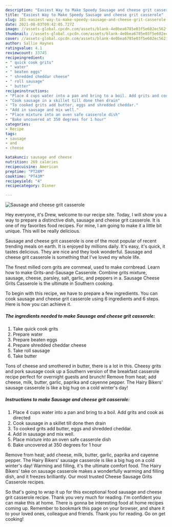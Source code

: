 ```yaml
---
description: "Easiest Way to Make Speedy Sausage and cheese grit casserole"
title: "Easiest Way to Make Speedy Sausage and cheese grit casserole"
slug: 101-easiest-way-to-make-speedy-sausage-and-cheese-grit-casserole
date: 2021-08-03T09:42:05.727Z
image: //assets-global.cpcdn.com/assets/blank-4e0bea6785e03f5e602ec562f230caae08da540cada707380b4fe1bbebba43da.png
thumbnail: //assets-global.cpcdn.com/assets/blank-4e0bea6785e03f5e602ec562f230caae08da540cada707380b4fe1bbebba43da.png
cover: //assets-global.cpcdn.com/assets/blank-4e0bea6785e03f5e602ec562f230caae08da540cada707380b4fe1bbebba43da.png
author: Sallie Haynes
ratingvalue: 4.1
reviewcount: 33745
recipeingredient:
- " quick cook grits"
- " water"
- " beaten eggs"
- " shredded cheddar cheese"
- " roll sausage"
- " butter"
recipeinstructions:
- "Place 4 cups water into a pan and bring to a boil. Add grits and cook as directed"
- "Cook sausage in a skillet till done then drain"
- "To cooked grits add butter, eggs and shredded cheddar."
- "Add in sausage and mix well."
- "Place mixture into an oven safe casserole dish"
- "Bake uncovered at 350 degrees for 1 hour"
categories:
- Recipe
tags:
- sausage
- and
- cheese

katakunci: sausage and cheese 
nutrition: 269 calories
recipecuisine: American
preptime: "PT28M"
cooktime: "PT43M"
recipeyield: "4"
recipecategory: Dinner

---
```



![Sausage and cheese grit casserole](//assets-global.cpcdn.com/assets/blank-4e0bea6785e03f5e602ec562f230caae08da540cada707380b4fe1bbebba43da.png)

Hey everyone, it's Drew, welcome to our recipe site. Today, I will show you a way to prepare a distinctive dish, sausage and cheese grit casserole. It is one of my favorites food recipes. For mine, I am going to make it a little bit unique. This will be really delicious.

Sausage and cheese grit casserole is one of the most popular of recent trending meals on earth. It is enjoyed by millions daily. It's easy, it's quick, it tastes delicious. They are nice and they look wonderful. Sausage and cheese grit casserole is something that I've loved my whole life.

The finest milled corn grits are cornmeal, used to make cornbread. Learn how to make Grits-and-Sausage Casserole. Combine grits mixture, sausage, cheese, parsley, salt, garlic, and peppers in a. Sausage Cheese Grits Casserole is the ultimate in Southern cooking.


To begin with this recipe, we have to prepare a few ingredients. You can cook sausage and cheese grit casserole using 6 ingredients and 6 steps. Here is how you can achieve it.

<!--inarticleads1-->

##### The ingredients needed to make Sausage and cheese grit casserole:

1. Take  quick cook grits
1. Prepare  water
1. Prepare  beaten eggs
1. Prepare  shredded cheddar cheese
1. Take  roll sausage
1. Take  butter


Tons of cheese and smothered in butter, there is a lot in this. Cheesy grits and pork sausage cook up a Southern version of the breakfast casserole recipe perfect for overnight guests and brunch! Remove from heat; add cheese, milk, butter, garlic, paprika and cayenne pepper. The Hairy Bikers&#39; sausage casserole is like a big hug on a cold winter&#39;s day! 

<!--inarticleads2-->

##### Instructions to make Sausage and cheese grit casserole:

1. Place 4 cups water into a pan and bring to a boil. Add grits and cook as directed
1. Cook sausage in a skillet till done then drain
1. To cooked grits add butter, eggs and shredded cheddar.
1. Add in sausage and mix well.
1. Place mixture into an oven safe casserole dish
1. Bake uncovered at 350 degrees for 1 hour


Remove from heat; add cheese, milk, butter, garlic, paprika and cayenne pepper. The Hairy Bikers&#39; sausage casserole is like a big hug on a cold winter&#39;s day! Warming and filling, it&#39;s the ultimate comfort food. The Hairy Bikers&#39; take on sausage casserole makes a wonderfully warming and filling dish, and it freezes brilliantly. Our most trusted Cheese Sausage Grits Casserole recipes. 

So that's going to wrap it up for this exceptional food sausage and cheese grit casserole recipe. Thank you very much for reading. I'm confident you can make this at home. There is gonna be interesting food at home recipes coming up. Remember to bookmark this page on your browser, and share it to your loved ones, colleague and friends. Thank you for reading. Go on get cooking!
